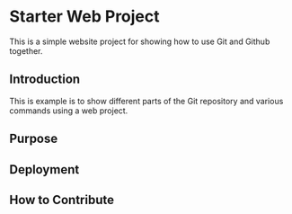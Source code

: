 # Starter Web Project
This is a simple website project for showing how to use Git and Github together.
## Introduction
This is example is to show different parts of the Git repository and various commands using a web project.  
## Purpose

## Deployment

## How to Contribute
